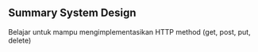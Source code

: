 ## Summary System Design

Belajar untuk mampu mengimplementasikan HTTP method (get, post, put, delete)